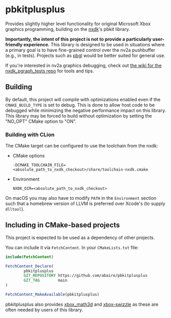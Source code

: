 pbkitplusplus
====

Provides slightly higher level functionality for original Microsoft Xbox graphics programming, building on
the [nxdk](https://github.com/XboxDev/nxdk)'s pbkit library.

__Importantly, the intent of this project is not to provide a particularly user-friendly experience.__ This library is
designed to be used in situations where a primary goal is to have fine-grained control over the nv2a pushbuffer (e.g.,
in tests).
Projects such as [pbgl](https://github.com/fgsfdsfgs/pbgl) would be better suited for general use.

If you're interested in nv2a graphics debugging, check out
[the wiki for the nxdk_pgraph_tests repo](https://github.com/abaire/nxdk_pgraph_tests/wiki) for tools and tips.

## Building

By default, this project will compile with optimizations enabled even if the `CMAKE_BUILD_TYPE` is set to debug. This is
done to allow host code to be debugged while minimizing the negative performance impact on this library. This library
may be forced to build without optimization by setting the "NO_OPT" CMake option to "ON". 

### Building with CLion

The CMake target can be configured to use the toolchain from the nxdk:

* CMake options

  `-DCMAKE_TOOLCHAIN_FILE=<absolute_path_to_nxdk_checkout>/share/toolchain-nxdk.cmake`

* Environment

  `NXDK_DIR=<absolute_path_to_nxdk_checkout>`

On macOS you may also have to modify `PATH` in the `Environment` section such that a homebrew version of LLVM
is preferred over Xcode's (to supply `dlltool`).

## Including in CMake-based projects

This project is expected to be used as a dependency of other projects.

You can include it via `FetchContent`. In your `CMakeLists.txt` file:

```cmake
include(FetchContent)

FetchContent_Declare(
        pbkitplusplus
        GIT_REPOSITORY https://github.com/abaire/pbkitplusplus
        GIT_TAG        main
)

FetchContent_MakeAvailable(pbkitplusplus)
```
pbkitplusplus also provides [xbox_math3d](https://github.com/abaire/xbox_math3d) and
[xbox-swizzle](https://github.com/abaire/xbox-swizzle) as these are often needed by users of this library.

